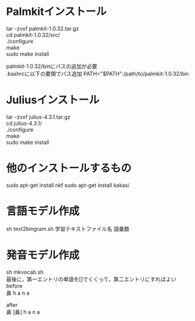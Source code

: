 # Palmkitインストール
tar -zvxf palmkit-1.0.32.tar.gz  
cd palmkit-1.0.32/src/  
./configure  
make  
sudo make install  

palmkit-1.0.32/binにパスの追加が必要  
.bashrcに以下の要領でパス追加
PATH="$PATH":/path/to/palmkit-1.0.32/bin

# Juliusインストール
tar -zvxf julius-4.3.1.tar.gz  
cd julius-4.3.1/  
./configure  
make  
sudo make install  

# 他のインストールするもの
sudo apt-get install nkf
sudo apt-get install kakasi

# 言語モデル作成
sh text2bingram.sh 学習テキストファイル名 語彙数  

# 発音モデル作成
sh mkvocab.sh  
最後に，第一エントリの単語を[]でくくって，第二エントリにすればよい  
before  
鼻	h a n a  

after  
鼻 [鼻] h a n a  
